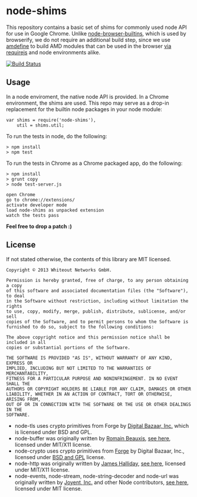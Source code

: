 node-shims
==========

This repository contains a basic set of shims for commonly used node API for use in Google Chrome. Unlike [node-browser-builtins](https://github.com/alexgorbatchev/node-browser-builtins), which is used by browserify, we do not require an additional build step, since we use [amdefine](https://github.com/jrburke/amdefine) to build AMD modules that can be used in the browser [via requirejs](http://www.requirejs.org) and node environments alike.

[![Build Status](https://travis-ci.org/whiteout-io/node-shims.png?branch=master)](https://travis-ci.org/whiteout-io/node-shims)

## Usage

In a node enviroment, the native node API is provided. In a Chrome environment, the shims are used. This repo may serve as a drop-in replacement for the builtin node packages in your node module:

    var shims = require('node-shims'),
        util = shims.util;

To run the tests in node, do the following:

    > npm install
    > npm test

To run the tests in Chrome as a Chrome packaged app, do the following:

    > npm install
    > grunt copy
    > node test-server.js

    open Chrome
    go to chrome://extensions/ 
    activate developer mode
    load node-shims as unpacked extension
    watch the tests pass

**Feel free to drop a patch :)**

## License

If not stated otherwise, the contents of this library are MIT licensed.

    Copyright © 2013 Whiteout Networks GmbH.

    Permission is hereby granted, free of charge, to any person obtaining a copy
    of this software and associated documentation files (the "Software"), to deal
    in the Software without restriction, including without limitation the rights
    to use, copy, modify, merge, publish, distribute, sublicense, and/or sell
    copies of the Software, and to permit persons to whom the Software is
    furnished to do so, subject to the following conditions:

    The above copyright notice and this permission notice shall be included in all
    copies or substantial portions of the Software.

    THE SOFTWARE IS PROVIDED "AS IS", WITHOUT WARRANTY OF ANY KIND, EXPRESS OR
    IMPLIED, INCLUDING BUT NOT LIMITED TO THE WARRANTIES OF MERCHANTABILITY,
    FITNESS FOR A PARTICULAR PURPOSE AND NONINFRINGEMENT. IN NO EVENT SHALL THE
    AUTHORS OR COPYRIGHT HOLDERS BE LIABLE FOR ANY CLAIM, DAMAGES OR OTHER
    LIABILITY, WHETHER IN AN ACTION OF CONTRACT, TORT OR OTHERWISE, ARISING FROM,
    OUT OF OR IN CONNECTION WITH THE SOFTWARE OR THE USE OR OTHER DEALINGS IN THE
    SOFTWARE.

* node-tls uses crypto primitives from Forge by [Digital Bazaar, Inc.](https://github.com/digitalbazaar) which is licensed under BSD and GPL.
* node-buffer was originally written by [Romain Beauxis](https://github.com/toots), [see here](https://github.com/toots/buffer-browserify/), licensed under MIT/X11 license.
* node-crypto uses crypto primitives from [Forge](https://github.com/digitalbazaar/forge) by Digital Bazaar, Inc.,  licensed under [BSD and GPL](https://github.com/digitalbazaar/forge/blob/master/LICENSE) license.
* node-http was originally written by [James Halliday](https://github.com/substack), [see here](https://github.com/substack/http-browserify), licensed under MIT/X11 license.
* node-events, node-stream, node-string-decoder and node-url was originally written by [Joyent, Inc.](https://github.com/joyent) and other Node contributors, [see here](https://github.com/joyent/node), licensed under MIT license.
